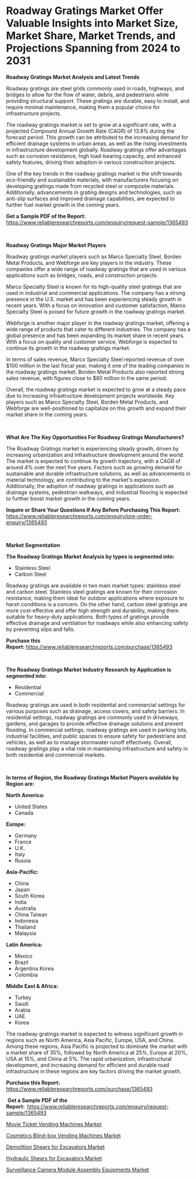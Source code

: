 <p><h1>Roadway Gratings Market Offer Valuable Insights into Market Size, Market Share, Market Trends, and Projections Spanning from 2024 to 2031</h1></p><p><strong>Roadway Gratings Market Analysis and Latest Trends</strong></p>
<p><p>Roadway gratings are steel grids commonly used in roads, highways, and bridges to allow for the flow of water, debris, and pedestrians while providing structural support. These gratings are durable, easy to install, and require minimal maintenance, making them a popular choice for infrastructure projects.</p><p>The roadway gratings market is set to grow at a significant rate, with a projected Compound Annual Growth Rate (CAGR) of 13.8% during the forecast period. This growth can be attributed to the increasing demand for efficient drainage systems in urban areas, as well as the rising investments in infrastructure development globally. Roadway gratings offer advantages such as corrosion resistance, high load-bearing capacity, and enhanced safety features, driving their adoption in various construction projects.</p><p>One of the key trends in the roadway gratings market is the shift towards eco-friendly and sustainable materials, with manufacturers focusing on developing gratings made from recycled steel or composite materials. Additionally, advancements in grating designs and technologies, such as anti-slip surfaces and improved drainage capabilities, are expected to further fuel market growth in the coming years.</p></p>
<p><strong>Get a Sample PDF of the Report:&nbsp;</strong> <a href="https://www.reliableresearchreports.com/enquiry/request-sample/1365493">https://www.reliableresearchreports.com/enquiry/request-sample/1365493</a></p>
<p>&nbsp;</p>
<p><strong>Roadway Gratings Major Market Players</strong></p>
<p><p>Roadway gratings market players such as Marco Specialty Steel, Borden Metal Products, and Webforge are key players in the industry. These companies offer a wide range of roadway gratings that are used in various applications such as bridges, roads, and construction projects.</p><p>Marco Specialty Steel is known for its high-quality steel gratings that are used in industrial and commercial applications. The company has a strong presence in the U.S. market and has been experiencing steady growth in recent years. With a focus on innovation and customer satisfaction, Marco Specialty Steel is poised for future growth in the roadway gratings market.</p><p>Webforge is another major player in the roadway gratings market, offering a wide range of products that cater to different industries. The company has a global presence and has been expanding its market share in recent years. With a focus on quality and customer service, Webforge is expected to continue its growth in the roadway gratings market.</p><p>In terms of sales revenue, Marco Specialty Steel reported revenue of over $100 million in the last fiscal year, making it one of the leading companies in the roadway gratings market. Borden Metal Products also reported strong sales revenue, with figures close to $80 million in the same period.</p><p>Overall, the roadway gratings market is expected to grow at a steady pace due to increasing infrastructure development projects worldwide. Key players such as Marco Specialty Steel, Borden Metal Products, and Webforge are well-positioned to capitalize on this growth and expand their market share in the coming years.</p></p>
<p>&nbsp;</p>
<p><strong>What Are The Key Opportunities For Roadway Gratings Manufacturers?</strong></p>
<p><p>The Roadway Gratings market is experiencing steady growth, driven by increasing urbanization and infrastructure development around the world. The market is expected to continue its growth trajectory, with a CAGR of around 4% over the next five years. Factors such as growing demand for sustainable and durable infrastructure solutions, as well as advancements in material technology, are contributing to the market's expansion. Additionally, the adoption of roadway gratings in applications such as drainage systems, pedestrian walkways, and industrial flooring is expected to further boost market growth in the coming years.</p></p>
<p><strong>Inquire or Share Your Questions If Any Before Purchasing This Report:</strong> <a href="https://www.reliableresearchreports.com/enquiry/pre-order-enquiry/1365493">https://www.reliableresearchreports.com/enquiry/pre-order-enquiry/1365493</a></p>
<p>&nbsp;</p>
<p><strong>Market Segmentation</strong></p>
<p><strong>The Roadway Gratings Market Analysis by types is segmented into:</strong></p>
<p><ul><li>Stainless Steel</li><li>Carbon Steel</li></ul></p>
<p><p>Roadway gratings are available in two main market types: stainless steel and carbon steel. Stainless steel gratings are known for their corrosion resistance, making them ideal for outdoor applications where exposure to harsh conditions is a concern. On the other hand, carbon steel gratings are more cost-effective and offer high strength and durability, making them suitable for heavy-duty applications. Both types of gratings provide effective drainage and ventilation for roadways while also enhancing safety by preventing slips and falls.</p></p>
<p><strong>Purchase this Report:&nbsp;</strong><a href="https://www.reliableresearchreports.com/purchase/1365493">https://www.reliableresearchreports.com/purchase/1365493</a></p>
<p>&nbsp;</p>
<p><strong>The Roadway Gratings Market Industry Research by Application is segmented into:</strong></p>
<p><ul><li>Residential</li><li>Commercial</li></ul></p>
<p><p>Roadway gratings are used in both residential and commercial settings for various purposes such as drainage, access covers, and safety barriers. In residential settings, roadway gratings are commonly used in driveways, gardens, and garages to provide effective drainage solutions and prevent flooding. In commercial settings, roadway gratings are used in parking lots, industrial facilities, and public spaces to ensure safety for pedestrians and vehicles, as well as to manage stormwater runoff effectively. Overall, roadway gratings play a vital role in maintaining infrastructure and safety in both residential and commercial markets.</p></p>
<p>&nbsp;</p>
<p><strong>In terms of Region, the Roadway Gratings Market Players available by Region are:</strong></p>
<p>
    <p> <strong> North America: </strong>
        <ul>
            <li>United States</li>
            <li>Canada</li>
        </ul>
        </p> 
    <p> <strong> Europe: </strong>
        <ul>
            <li>Germany</li>
            <li>France</li>
            <li>U.K.</li>
            <li>Italy</li>
            <li>Russia</li>
        </ul>
        </p> 
    <p> <strong> Asia-Pacific: </strong>
        <ul>
            <li>China</li>
            <li>Japan</li>
            <li>South Korea</li>
            <li>India</li>
            <li>Australia</li>
            <li>China Taiwan</li>
            <li>Indonesia</li>
            <li>Thailand</li>
            <li>Malaysia</li>
        </ul>
        </p> 
    <p> <strong> Latin America: </strong>
        <ul>
            <li>Mexico</li>
            <li>Brazil</li>
            <li>Argentina Korea</li>
            <li>Colombia</li>
        </ul>
        </p> 
    <p> <strong> Middle East & Africa: </strong>
        <ul>
            <li>Turkey</li>
            <li>Saudi</li>
            <li>Arabia</li>
            <li>UAE</li>
            <li>Korea</li>
        </ul>
    </p>
    </p>
<p><p>The roadway gratings market is expected to witness significant growth in regions such as North America, Asia Pacific, Europe, USA, and China. Among these regions, Asia Pacific is projected to dominate the market with a market share of 35%, followed by North America at 25%, Europe at 20%, USA at 15%, and China at 5%. The rapid urbanization, infrastructural development, and increasing demand for efficient and durable road infrastructure in these regions are key factors driving the market growth.</p></p>
<p><strong>Purchase this Report: </strong><a href="https://www.reliableresearchreports.com/purchase/1365493">https://www.reliableresearchreports.com/purchase/1365493</a></p>
<p>&nbsp;<strong>Get a Sample PDF of the Report:&nbsp;&nbsp;</strong><a href="https://www.reliableresearchreports.com/enquiry/request-sample/1365493">https://www.reliableresearchreports.com/enquiry/request-sample/1365493</a></p>
<p><strong></strong></p>
<p><p><a href="https://medium.com/@birdielynch2022/analyzing-movie-ticket-vending-machines-market-global-industry-perspective-and-forecast-2024-to-d39041c6da69">Movie Ticket Vending Machines Market</a></p><p><a href="https://medium.com/@birdielynch2022/cosmetics-blind-box-vending-machines-market-size-market-outlook-and-market-forecast-2024-to-2031-94f0e60d0d01">Cosmetics Blind-box Vending Machines Market</a></p><p><a href="https://issuu.com/reportprime-2/docs/demolition-shears-for-excavators-market-size-2030.">Demolition Shears for Excavators Market</a></p><p><a href="https://issuu.com/reportprime-2/docs/hydraulic-shears-for-excavators-market-size-2030.p">Hydraulic Shears for Excavators Market</a></p><p><a href="https://medium.com/@birdielynch2022/surveillance-camera-module-assembly-equipments-market-comprehensive-assessment-by-type-bcaa196be821">Surveillance Camera Module Assembly Equipments Market</a></p></p>